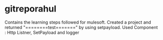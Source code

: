 # gitreporahul
Contains the learning steps followed for mulesoft.
Created a project and returned "========test=======" by using setpayload.
Used Component : Http Listner, SetPayload and logger
